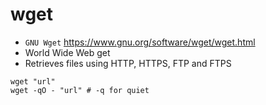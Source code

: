 # wget

- `GNU Wget` <https://www.gnu.org/software/wget/wget.html>
- World Wide Web get
- Retrieves files using HTTP, HTTPS, FTP and FTPS

```shell
wget "url"
wget -qO - "url" # -q for quiet
```
